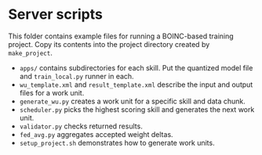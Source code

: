 # Server scripts

This folder contains example files for running a BOINC-based training project. Copy its contents into the project directory created by `make_project`.

- `apps/` contains subdirectories for each skill. Put the quantized model file and `train_local.py` runner in each.
- `wu_template.xml` and `result_template.xml` describe the input and output files for a work unit.
- `generate_wu.py` creates a work unit for a specific skill and data chunk.
- `scheduler.py` picks the highest scoring skill and generates the next work unit.
- `validator.py` checks returned results.
- `fed_avg.py` aggregates accepted weight deltas.
- `setup_project.sh` demonstrates how to generate work units.

